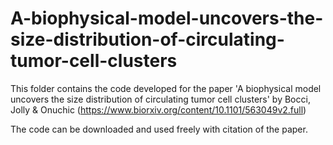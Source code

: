 # A-biophysical-model-uncovers-the-size-distribution-of-circulating-tumor-cell-clusters

This folder contains the code developed for the paper 'A biophysical model uncovers the size distribution of circulating tumor cell clusters' by Bocci, Jolly & Onuchic (https://www.biorxiv.org/content/10.1101/563049v2.full)

The code can be downloaded and used freely with citation of the paper.
